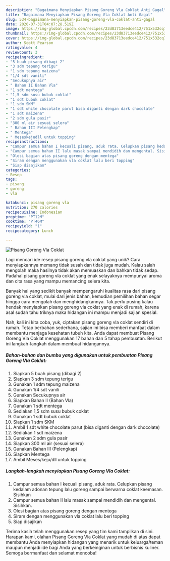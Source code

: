 ```yaml
---
description: "Bagaimana Menyiapkan Pisang Goreng Vla Coklat Anti Gagal"
title: "Bagaimana Menyiapkan Pisang Goreng Vla Coklat Anti Gagal"
slug: 534-bagaimana-menyiapkan-pisang-goreng-vla-coklat-anti-gagal
date: 2020-07-31T04:07:28.519Z
image: https://img-global.cpcdn.com/recipes/23d83713eedce412/751x532cq70/pisang-goreng-vla-coklat-foto-resep-utama.jpg
thumbnail: https://img-global.cpcdn.com/recipes/23d83713eedce412/751x532cq70/pisang-goreng-vla-coklat-foto-resep-utama.jpg
cover: https://img-global.cpcdn.com/recipes/23d83713eedce412/751x532cq70/pisang-goreng-vla-coklat-foto-resep-utama.jpg
author: Scott Pearson
ratingvalue: 4
reviewcount: 3
recipeingredient:
- "5 buah pisang dibagi 2"
- "3 sdm tepung terigu"
- "1 sdm tepung maizena"
- "1/4 sdt vanili"
- "Secukupnya air"
- " Bahan II Bahan Vla"
- "1 sdt mentega"
- "1,5 sdm susu bubuk coklat"
- "1 sdt bubuk coklat"
- "1 sdm SKM"
- "1 sdt white chocolate parut bisa diganti dengan dark chocolate"
- "1 sdt maizena"
- "2 sdm gula pasir"
- "300 ml air sesuai selera"
- " Bahan III Pelengkap"
- " Mentega"
- " Meseskejudll untuk topping"
recipeinstructions:
- "Campur semua bahan I kecuali pisang, aduk rata. Celupkan pisang kedalam adonan tepung lalu goreng sampai berwarna coklat keemasan. Sisihkan"
- "Campur semua bahan II lalu masak sampai mendidih dan mengental. Sisihkan."
- "Olesi bagian atas pisang goreng dengan mentega"
- "Siram dengan menggunakan vla coklat lalu beri topping"
- "Siap disajikan"
categories:
- Resep
tags:
- pisang
- goreng
- vla

katakunci: pisang goreng vla 
nutrition: 270 calories
recipecuisine: Indonesian
preptime: "PT12M"
cooktime: "PT46M"
recipeyield: "1"
recipecategory: Lunch

---
```



![Pisang Goreng Vla Coklat](https://img-global.cpcdn.com/recipes/23d83713eedce412/751x532cq70/pisang-goreng-vla-coklat-foto-resep-utama.jpg)

Lagi mencari ide resep pisang goreng vla coklat yang unik? Cara menyiapkannya memang tidak susah dan tidak juga mudah. Kalau salah mengolah maka hasilnya tidak akan memuaskan dan bahkan tidak sedap. Padahal pisang goreng vla coklat yang enak selayaknya mempunyai aroma dan cita rasa yang mampu memancing selera kita.



Banyak hal yang sedikit banyak mempengaruhi kualitas rasa dari pisang goreng vla coklat, mulai dari jenis bahan, kemudian pemilihan bahan segar hingga cara mengolah dan menghidangkannya. Tak perlu pusing kalau hendak menyiapkan pisang goreng vla coklat yang enak di rumah, karena asal sudah tahu triknya maka hidangan ini mampu menjadi sajian spesial.


Nah, kali ini kita coba, yuk, ciptakan pisang goreng vla coklat sendiri di rumah. Tetap berbahan sederhana, sajian ini bisa memberi manfaat dalam membantu menjaga kesehatan tubuh kita. Anda dapat membuat Pisang Goreng Vla Coklat menggunakan 17 bahan dan 5 tahap pembuatan. Berikut ini langkah-langkah dalam membuat hidangannya.

<!--inarticleads1-->

##### Bahan-bahan dan bumbu yang digunakan untuk pembuatan Pisang Goreng Vla Coklat:

1. Siapkan 5 buah pisang (dibagi 2)
1. Siapkan 3 sdm tepung terigu
1. Gunakan 1 sdm tepung maizena
1. Gunakan 1/4 sdt vanili
1. Gunakan Secukupnya air
1. Siapkan  Bahan II (Bahan Vla)
1. Gunakan 1 sdt mentega
1. Sediakan 1,5 sdm susu bubuk coklat
1. Gunakan 1 sdt bubuk coklat
1. Siapkan 1 sdm SKM
1. Ambil 1 sdt white chocolate parut (bisa diganti dengan dark chocolate)
1. Sediakan 1 sdt maizena
1. Gunakan 2 sdm gula pasir
1. Siapkan 300 ml air (sesuai selera)
1. Gunakan  Bahan III (Pelengkap)
1. Siapkan  Mentega
1. Ambil  Meses/keju/dll untuk topping




<!--inarticleads2-->

##### Langkah-langkah menyiapkan Pisang Goreng Vla Coklat:

1. Campur semua bahan I kecuali pisang, aduk rata. Celupkan pisang kedalam adonan tepung lalu goreng sampai berwarna coklat keemasan. Sisihkan
1. Campur semua bahan II lalu masak sampai mendidih dan mengental. Sisihkan.
1. Olesi bagian atas pisang goreng dengan mentega
1. Siram dengan menggunakan vla coklat lalu beri topping
1. Siap disajikan




Terima kasih telah menggunakan resep yang tim kami tampilkan di sini. Harapan kami, olahan Pisang Goreng Vla Coklat yang mudah di atas dapat membantu Anda menyiapkan hidangan yang menarik untuk keluarga/teman maupun menjadi ide bagi Anda yang berkeinginan untuk berbisnis kuliner. Semoga bermanfaat dan selamat mencoba!
